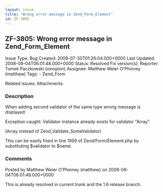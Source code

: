```yaml
---
layout: issue
title: "Wrong error message in Zend_Form_Element"
id: ZF-3805
---
```


ZF-3805: Wrong error message in Zend\_Form\_Element
---------------------------------------------------

 Issue Type: Bug Created: 2008-07-30T01:26:04.000+0000 Last Updated: 2008-08-04T06:01:48.000+0000 Status: Resolved Fix version(s): 
 Reporter:  Tomek Paczkowski (oinopion)  Assignee:  Matthew Weier O'Phinney (matthew)  Tags: - Zend\_Form
 
 Related issues: 
 Attachments: 
### Description

When adding second validator of the same type wrong message is displayed:

Exception caught: Validator instance already exists for validator "Array"

(Array instead of Zend\_Validate\_SomeValidator)

This can be easily fixed in line 1959 of Zend/Form/Element.php by substituting $validator to $name.

 

 

### Comments

Posted by Matthew Weier O'Phinney (matthew) on 2008-08-04T06:01:48.000+0000

This is already resolved in current trunk and the 1.6 release branch.

 

 